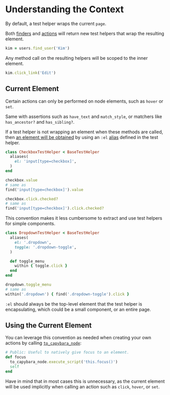 [actions]: /guide/essentials/actions
[alias]: /guide/essentials/aliases
[finders]: /guide/essentials/finders
[to_capybara_node]: https://github.com/ElMassimo/capybara_test_helpers/blob/master/lib/capybara_test_helpers/test_helper.rb#L56-L58

# Understanding the Context

By default, a test helper wraps the current `page`.

Both [finders] and [actions] will return new test helpers that wrap the resulting element.

```ruby
kim = users.find_user('Kim')
```

Any method call on the resulting helpers will be scoped to the inner element.

```ruby
kim.click_link('Edit')
```

## Current Element

Certain actions can only be performed on node elements, such as `hover` or `set`.

Same with assertions such as `have_text` and `match_style`, or matchers like `has_ancestor?` and `has_sibling?`.

If a test helper is not wrapping an element when these methods are called, then [an element will be obtained][to_capybara_node] by using an `:el` [alias] defined in the test helper.

```ruby
class CheckboxTestHelper < BaseTestHelper
  aliases(
    el: 'input[type=checkbox]',
  )
end

checkbox.value
# same as
find('input[type=checkbox]').value

checkbox.click.checked?
# same as
find('input[type=checkbox]').click.checked?
```

This convention makes it less cumbersome to extract and use test helpers for simple components.

```ruby
class DropdownTestHelper < BaseTestHelper
  aliases(
    el: '.dropdown',
    toggle: '.dropdown-toggle',
  )

  def toggle_menu
    within { toggle.click }
  end
end

dropdown.toggle_menu
# same as
within('.dropdown') { find('.dropdown-toggle').click }
```

`:el` should always be the top-level element that the test helper is encapsulating, which could be a small component, or an entire page.

## Using the Current Element

You can leverage this convention as needed when creating your own actions by calling [`to_capybara_node`][to_capybara_node]:

```ruby
# Public: Useful to natively give focus to an element.
def focus
  to_capybara_node.execute_script('this.focus()')
  self
end
```

Have in mind that in most cases this is unnecessary, as the current element will be used implicitly when calling an action such as `click`, `hover`, or `set`.
